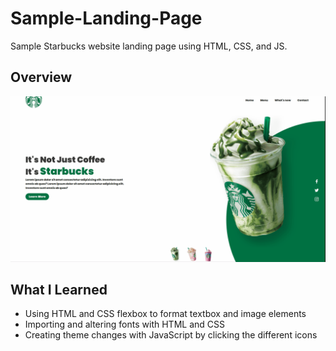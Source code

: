 # Sample-Landing-Page
Sample Starbucks website landing page using HTML, CSS, and JS.

## Overview
![](https://github.com/RTrisler/Sample-Landing-Page/blob/main/images/Animation.gif)
## What I Learned
+ Using HTML and CSS flexbox to format textbox and image elements 
+ Importing and altering fonts with HTML and CSS 
+ Creating theme changes with JavaScript by clicking the different icons
